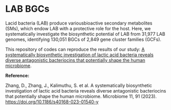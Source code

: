 # LAB BGCs

Lacid bacteria (LAB) produce variousbioactive secondary metabolites (SMs), which endow LAB with a protective role for the host. Here, we systematically investigate the biosynthetic potential of LAB from 31,977 LAB genomes, identifying 130,051 BGCs of 2,849 gene cluster families (GCFs).



This repository of codes can reproduce the results of our study: [A systematically biosynthetic investigation of lactic acid bacteria reveals diverse antagonistic bacteriocins that potentially shape the human microbiome](https://microbiomejournal.biomedcentral.com/articles/10.1186/s40168-023-01540-y).

**Reference:**

Zhang, D., Zhang, J., Kalimuthu, S. et al. A systematically biosynthetic investigation of lactic acid bacteria reveals diverse antagonistic bacteriocins that potentially shape the human microbiome. Microbiome 11, 91 (2023). https://doi.org/10.1186/s40168-023-01540-y








